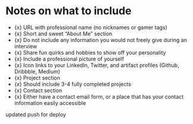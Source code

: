 # Notes on what to include

- {x} URL with professional name (no nicknames or gamer tags)
- {x} Short and sweet “About Me” section
- {x} Do not include any information you would not freely give during an interview
- {x} Share fun quirks and hobbies to show off your personality
- {x} Include a professional picture of yourself
- {x} Icon links to your LinkedIn, Twitter, and artifact profiles (Github, Dribbble, Medium)
- {x} Project section
- {x} Should include 3-4 fully completed projects
- {x} Contact section
- {x} Either have a contact email form, or a place that has your contact information easily accessible

updated push for deploy
